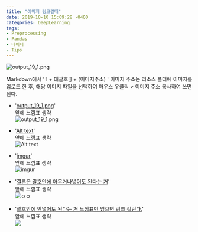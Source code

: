 ```yaml
---
title: "이미지 링크걸때"
date: 2019-10-10 15:09:28 -0400
categories: DeepLearning
tags:
- Preprocessing
- Pandas
- 데이터 
- Tips
---
```



![output_19_1.png](https://github.com/jypost/jypost.github.io/blob/master/img/sample_img_1010.png?raw=true)


Markdown에서 ' ! + 대괄호[] + (이미지주소) ' 
이미지 주소는 리소스 폴더에 이미지를 업로드 한 후, 해당 이미지 파일을 선택하여 마우스 우클릭 > 이미지 주소 복사하여 쓰면 된다.



- '[output_19_1.png](https://github.com/jypost/jypost.github.io/blob/master/img/sample_img_1010.png?raw=true)'<br>앞에 느낌표 생략<br>
![output_19_1.png](https://github.com/jypost/jypost.github.io/blob/master/img/sample_img_1010.png?raw=true)


- '[Alt text](https://github.com/jypost/jypost.github.io/blob/master/img/sample_img_1010.png?raw=true)'<br>앞에 느낌표 생략<br>
![Alt text](https://github.com/jypost/jypost.github.io/blob/master/img/sample_img_1010.png?raw=true)


- '[imgur](https://github.com/jypost/jypost.github.io/blob/master/img/sample_img_1010.png?raw=true)'<br>앞에 느낌표 생략<br>
![imgur](https://github.com/jypost/jypost.github.io/blob/master/img/sample_img_1010.png?raw=true)


- '[결론은 괄호안에 아무거나넣어도 된다는 거](https://github.com/jypost/jypost.github.io/blob/master/img/sample_img_1010.png?raw=true)'<br>앞에 느낌표 생략<br>
![ㅇㅇ](https://github.com/jypost/jypost.github.io/blob/master/img/sample_img_1010.png?raw=true)


- '[괄호안에 안넣어도 된다는 거 느낌표만 있으면 링크 걸린다.](https://github.com/jypost/jypost.github.io/blob/master/img/sample_img_1010.png?raw=true)'<br>앞에 느낌표 생략<br>
![](https://github.com/jypost/jypost.github.io/blob/master/img/sample_img_1010.png?raw=true)


